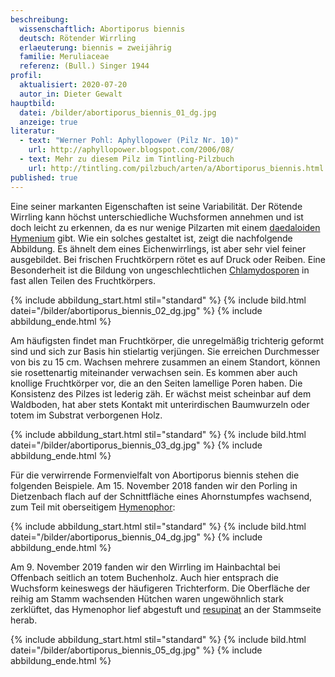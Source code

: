 ```yaml
---
beschreibung:
  wissenschaftlich: Abortiporus biennis
  deutsch: Rötender Wirrling
  erlaeuterung: biennis = zweijährig
  familie: Meruliaceae
  referenz: (Bull.) Singer 1944
profil:
  aktualisiert: 2020-07-20
  autor_in: Dieter Gewalt
hauptbild:
  datei: /bilder/abortiporus_biennis_01_dg.jpg
  anzeige: true
literatur:
  - text: "Werner Pohl: Aphyllopower (Pilz Nr. 10)"
    url: http://aphyllopower.blogspot.com/2006/08/
  - text: Mehr zu diesem Pilz im Tintling-Pilzbuch
    url: http://tintling.com/pilzbuch/arten/a/Abortiporus_biennis.html
published: true
---
```

Eine seiner markanten Eigenschaften ist seine Variabilität. Der Rötende Wirrling kann höchst unterschiedliche Wuchsformen annehmen und ist doch leicht zu erkennen, da es nur wenige Pilzarten mit einem [daedaloiden](daedaloid "Glossar") [Hymenium](Hymenium "Glossar") gibt. Wie ein solches gestaltet ist, zeigt die nachfolgende Abbildung. Es ähnelt dem eines Eichenwirrlings, ist aber sehr viel feiner ausgebildet. Bei frischen Fruchtkörpern rötet es auf Druck oder Reiben. Eine Besonderheit ist die Bildung von ungeschlechtlichen [Chlamydosporen](Chlamydosporen "Glossar") in fast allen Teilen des Fruchtkörpers.

{% include abbildung_start.html stil="standard" %}
{% include bild.html datei="/bilder/abortiporus_biennis_02_dg.jpg" %}
{% include abbildung_ende.html %}

Am häufigsten findet man Fruchtkörper, die unregelmäßig trichterig geformt sind und sich zur Basis hin stielartig verjüngen. Sie erreichen Durchmesser von bis zu 15 cm. Wachsen mehrere zusammen an einem Standort, können sie rosettenartig miteinander verwachsen sein. Es kommen aber auch knollige Fruchtkörper vor, die an den Seiten lamellige Poren haben. Die Konsistenz des Pilzes ist lederig zäh. Er wächst meist scheinbar auf dem Waldboden, hat aber stets Kontakt mit unterirdischen Baumwurzeln oder totem im Substrat verborgenen Holz.

{% include abbildung_start.html stil="standard" %}
{% include bild.html datei="/bilder/abortiporus_biennis_03_dg.jpg" %}
{% include abbildung_ende.html %}

Für die verwirrende Formenvielfalt von Abortiporus biennis stehen die folgenden Beispiele. Am 15. November 2018 fanden wir den Porling in Dietzenbach flach auf der Schnittfläche eines Ahornstumpfes wachsend, zum Teil mit oberseitigem [Hymenophor](Hymenophor "Glossar"):

{% include abbildung_start.html stil="standard" %}
{% include bild.html datei="/bilder/abortiporus_biennis_04_dg.jpg" %}
{% include abbildung_ende.html %}

Am 9. November 2019 fanden wir den Wirrling im Hainbachtal bei Offenbach seitlich an totem Buchenholz. Auch hier entsprach die Wuchsform keineswegs der häufigeren Trichterform. Die Oberfläche der reihig am Stamm wachsenden Hütchen waren ungewöhnlich stark zerklüftet, das Hymenophor lief abgestuft und [resupinat](resupinat "Glossar") an der Stammseite herab.

{% include abbildung_start.html stil="standard" %}
{% include bild.html datei="/bilder/abortiporus_biennis_05_dg.jpg" %}
{% include abbildung_ende.html %}